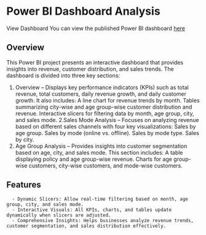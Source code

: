 # Power BI Dashboard Analysis

View Dashboard
You can view the published Power BI dashboard [here](https://app.powerbi.com/groups/me/reports/8e777c1f-31e4-4274-a8be-af5829545972/2bac7f12540074343389?experience=power-bi)

## Overview
This Power BI project presents an interactive dashboard that provides insights into revenue, customer distribution, and sales trends. The dashboard is divided into three key sections:
  1. Overview – Displays key performance indicators (KPIs) such as total revenue, total customers, daily revenue growth, and daily customer growth. It also includes:
      A line chart for revenue trends by month.
      Tables summarizing city-wise and age group-wise customer distribution and revenue.
      Interactive slicers for filtering data by month, age group, city, and sales mode.
  2.Sales Mode Analysis – Focuses on analyzing revenue based on different sales channels with four key visualizations:
      Sales by age group.
      Sales by mode (online vs. offline).
      Sales by mode type.
      Sales by city.
  3. Age Group Analysis – Provides insights into customer segmentation based on age, city, and sales mode. This section includes:
      A table displaying policy and age group-wise revenue.
      Charts for age group-wise customers, city-wise customers, and mode-wise customers.
## Features
      - Dynamic Slicers: Allow real-time filtering based on month, age group, city, and sales mode.
      - Interactive Visuals: All KPIs, charts, and tables update dynamically when slicers are adjusted.
      - Comprehensive Insights: Helps businesses analyze revenue trends, customer segmentation, and sales distribution effectively.
